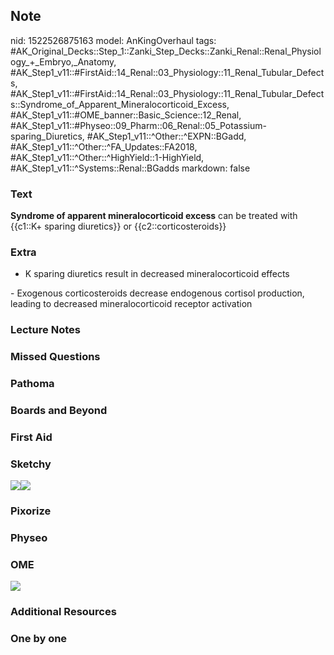 ## Note
nid: 1522526875163
model: AnKingOverhaul
tags: #AK_Original_Decks::Step_1::Zanki_Step_Decks::Zanki_Renal::Renal_Physiology_+_Embryo,_Anatomy, #AK_Step1_v11::#FirstAid::14_Renal::03_Physiology::11_Renal_Tubular_Defects, #AK_Step1_v11::#FirstAid::14_Renal::03_Physiology::11_Renal_Tubular_Defects::Syndrome_of_Apparent_Mineralocorticoid_Excess, #AK_Step1_v11::#OME_banner::Basic_Science::12_Renal, #AK_Step1_v11::#Physeo::09_Pharm::06_Renal::05_Potassium-sparing_Diuretics, #AK_Step1_v11::^Other::^EXPN::BGadd, #AK_Step1_v11::^Other::^FA_Updates::FA2018, #AK_Step1_v11::^Other::^HighYield::1-HighYield, #AK_Step1_v11::^Systems::Renal::BGadds
markdown: false

### Text
<b>Syndrome of apparent mineralocorticoid excess</b> can be treated
with {{c1::K+ sparing diuretics}} or {{c2::corticosteroids}}

### Extra
- <span data-markjs="true" class="amboss-mark amboss-mark-single"
data-phrase-id="QL0uxg" data-phrase-term="K sparing diuretics" id=
"mark-1" tabindex="0">K sparing diuretics</span> result in
decreased <span data-markjs="true" class=
"amboss-mark amboss-mark-single" data-phrase-id="A4bRNF"
data-phrase-term="mineralocorticoid" id=
"mark-4">mineralocorticoid</span> effects
<div>
  - <span data-markjs="true" class="amboss-mark amboss-mark-single"
  data-phrase-id="X7Y94q" data-phrase-term="Exogenous" id=
  "mark-10">Exogenous</span> <span data-markjs="true" class=
  "amboss-mark amboss-mark-single" data-phrase-id="8AbOlw"
  data-phrase-term="corticosteroids" id="mark-8" tabindex=
  "0">corticosteroids</span> decrease <span data-markjs="true"
  class="amboss-mark amboss-mark-single" data-phrase-id="b7YH4q"
  data-phrase-term="endogenous" id="mark-9">endogenous</span>
  <span data-markjs="true" class="amboss-mark amboss-mark-single"
  data-phrase-id="-KaDQl" data-phrase-term="cortisol" id=
  "mark-11">cortisol</span> production, leading to decreased
  <span data-markjs="true" class="amboss-mark amboss-mark-single"
  data-phrase-id="A4bRNF" data-phrase-term="mineralocorticoid" id=
  "mark-5" tabindex="0">mineralocorticoid</span> <span data-markjs=
  "true" class="amboss-mark amboss-mark-single" data-phrase-id=
  "iacJ4a0" data-phrase-term="receptor" id=
  "mark-12">receptor</span> activation
</div>

### Lecture Notes


### Missed Questions


### Pathoma


### Boards and Beyond


### First Aid


### Sketchy
<img src=
"Screen%20Shot%202019-12-06%20at%205.47.43%20PM.png"><img src=
"Screen%20Shot%202019-12-06%20at%205.47.57%20PM.png">

### Pixorize


### Physeo


### OME
<div class="ome-widget">
  <a href="https://onlinemeded.org/spa/renal?ref=anki"><img src=
  "_OME_AnkiFlashcards_Topic_1.png"></a>
</div>

### Additional Resources


### One by one

